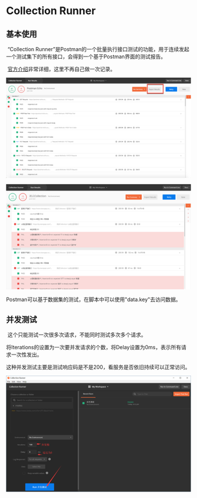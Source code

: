 # Collection Runner

## 基本使用

​		“Collection Runner”是Postman的一个批量执行接口测试的功能，用于连续发起一个测试集下的所有接口，会得到一个基于Postman界面的测试报告。

​		[官方介绍](https://learning.getpostman.com/docs/postman/collection_runs/intro_to_collection_runs)非常详细，这里不再自己做一次记录。

![img](.\img\Collection_Run_Export_Results.png)



![1570860016940](.\img\1570860016940.png)



Postman可以基于数据集的测试，在脚本中可以使用"data.key"去访问数据。

## 并发测试

​		这个只能测试一次很多次请求，不能同时测试多次多个请求。

​		将Iterations的设置为一次要并发请求的个数，将Delay设置为0ms，表示所有请求一次性发出。

​		这种并发测试主要是测试响应码是不是200，看服务是否依旧持续可以正常访问。

![img](.\img\864087-20190225223541267-337672851.png)